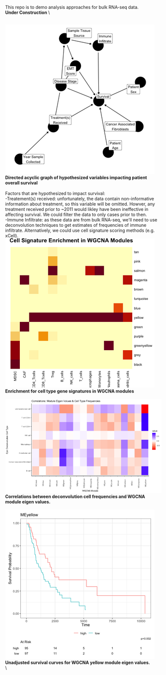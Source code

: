 This repo is to demo analysis approaches for bulk RNA-seq data. 
\
**Under Construction**
\

\
![alt text](https://github.com/SciOmics/TCGA_Melanoma_RNASeq/blob/main/outputs/DAG.png?raw=true)\
**Directed acyclic graph of hypothesized variables impacting patient overall survival**
\
\
Factors that are hypothesized to impact survival:
\
-Treatement(s) received: unfortunately, the data contain non-informative information about treatment, so this variable will be omitted. Howver, any treatment received prior to ~2011 would likley have been ineffective in affecting survival. We could filter the data to only cases prior to then. 
\
-Immune Infiltrate: as these data are from bulk RNA-seq, we'll need to use deconvolution techniques to get estimates of frequencies of immune infiltrate. Alternatively, we could use cell signature scoring methods (e.g. xCell). 
\
![alt_text](https://github.com/SciOmics/TCGA_Melanoma_RNASeq/blob/main/outputs/cell_types_in_WGCNA_modules.png?raw=true)\
**Enrichment for cell type gene signatures  in WGCNA modules**
\
\
![alt_text](https://github.com/SciOmics/TCGA_Melanoma_RNASeq/blob/main/outputs/module_deconvolution_correlations.png?raw=true)\
**Correlations between deconvolution cell frequencies and WGCNA module eigen values.**
\
\
![alt_text](https://github.com/SciOmics/TCGA_Melanoma_RNASeq/blob/main/outputs/yellow_module_survival.png?raw=true)\
**Unadjusted survival curves for WGCNA yellow module eigen values.**
\
\
